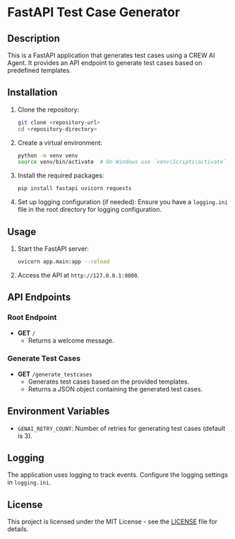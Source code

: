 # FastAPI Test Case Generator

## Description
This is a FastAPI application that generates test cases using a CREW AI Agent. It provides an API endpoint to generate test cases based on predefined templates.

## Installation

1. Clone the repository:
   ```bash
   git clone <repository-url>
   cd <repository-directory>
   ```

2. Create a virtual environment:
   ```bash
   python -m venv venv
   source venv/bin/activate  # On Windows use `venv\Scripts\activate`
   ```

3. Install the required packages:
   ```bash
   pip install fastapi uvicorn requests
   ```

4. Set up logging configuration (if needed):
   Ensure you have a `logging.ini` file in the root directory for logging configuration.

## Usage

1. Start the FastAPI server:
   ```bash
   uvicorn app.main:app --reload
   ```

2. Access the API at `http://127.0.0.1:8000`.

## API Endpoints

### Root Endpoint
- **GET** `/`
  - Returns a welcome message.

### Generate Test Cases
- **GET** `/generate_testcases`
  - Generates test cases based on the provided templates.
  - Returns a JSON object containing the generated test cases.

## Environment Variables
- `GENAI_RETRY_COUNT`: Number of retries for generating test cases (default is 3).

## Logging
The application uses logging to track events. Configure the logging settings in `logging.ini`.

## License
This project is licensed under the MIT License - see the [LICENSE](LICENSE) file for details.